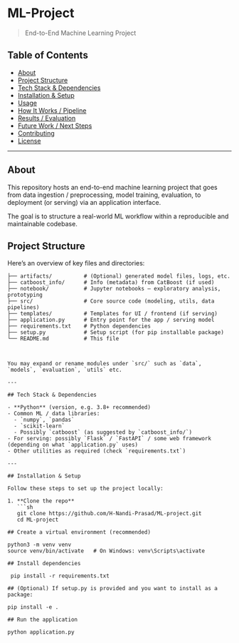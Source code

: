 # ML-Project

> End-to-End Machine Learning Project

## Table of Contents

- [About](#about)  
- [Project Structure](#project-structure)  
- [Tech Stack & Dependencies](#tech-stack--dependencies)  
- [Installation & Setup](#installation--setup)  
- [Usage](#usage)  
- [How It Works / Pipeline](#how-it-works--pipeline)  
- [Results / Evaluation](#results--evaluation)  
- [Future Work / Next Steps](#future-work--next-steps)  
- [Contributing](#contributing)  
- [License](#license)

---

## About

This repository hosts an end-to-end machine learning project that goes from data ingestion / preprocessing, model training, evaluation, to deployment (or serving) via an application interface.  

The goal is to structure a real-world ML workflow within a reproducible and maintainable codebase.


## Project Structure

Here’s an overview of key files and directories:

```text
├── artifacts/          # (Optional) generated model files, logs, etc.
├── catboost_info/      # Info (metadata) from CatBoost (if used)
├── notebook/           # Jupyter notebooks – exploratory analysis, prototyping
├── src/                # Core source code (modeling, utils, data pipelines)
├── templates/          # Templates for UI / frontend (if serving)
├── application.py      # Entry point for the app / serving model
├── requirements.txt    # Python dependencies
├── setup.py            # Setup script (for pip installable package)
└── README.md           # This file



You may expand or rename modules under `src/` such as `data`, `models`, `evaluation`, `utils` etc.

---

## Tech Stack & Dependencies

- **Python** (version, e.g. 3.8+ recommended)  
- Common ML / data libraries:  
  - `numpy`, `pandas`  
  - `scikit-learn`  
  - Possibly `catboost` (as suggested by `catboost_info/`)  
- For serving: possibly `Flask` / `FastAPI` / some web framework (depending on what `application.py` uses)  
- Other utilities as required (check `requirements.txt`)

---

## Installation & Setup

Follow these steps to set up the project locally:

1. **Clone the repo**  
   ```sh
   git clone https://github.com/H-Nandi-Prasad/ML-project.git
   cd ML-project

## Create a virtual environment (recommended)

python3 -m venv venv
source venv/bin/activate   # On Windows: venv\Scripts\activate

## Install dependencies

 pip install -r requirements.txt

## (Optional) If setup.py is provided and you want to install as a package:

pip install -e .

## Run the application

python application.py



